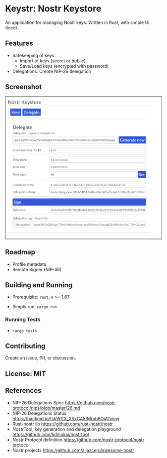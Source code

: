 # **Keystr**: Nostr Keystore

An application for managing Nostr keys.
Written in Rust, with simple UI (Iced).

## Features

- Safekeeping of keys:
  - Import of keys (secret or public)
  - Save/Load keys (encrypted with password)
- Delegations: Create NIP-26 delegation

## Screenshot

<img src="media/screenshot-01-deleg.png" align="center" title="screenshot delegation" border="1">

## Roadmap

- Profile metadata
- Remote Signer (NIP-46)

## Building and Running

- Prerequisite: `rust`, v >= 1.67

- Simply run:  `cargo run`

### Running Tests

- `cargo tests`

## Contributing

Create an issue, PR, or discussion.

## License: MIT

## References

- NIP-26 Delegations Spec https://github.com/nostr-protocol/nips/blob/master/26.md
- NIP-26 Delegations Status  https://hackmd.io/fskWGX_XRxG45fMrub8OiA?view
- Rust-nostr lib  https://github.com/rust-nostr/nostr
- NostrTool, key generation and delegation playground  https://github.com/kdmukai/nostrtool
- Nostr Protocol definition  https://github.com/nostr-protocol/nostr  protocol
- Nostr projects  https://github.com/aljazceru/awesome-nostr
